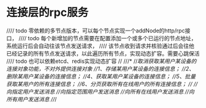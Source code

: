 # 连接层的rpc服务

//// todo 零依赖的多节点版本，可以每个节点实现一个addNode的http/rpc接口，
//// todo 每个新增加的节点需要在配置添加一个或多个已运行的节点地址，系统运行后会自动往该节点发送请求，
//// 该节点收到请求并核验通过后会往他已经记录的所有节点发送请求，以此遍历所有节点，实现动态扩容。需要心跳保活
//// todo 也可以依赖etcd、redis实现动态扩容
//
///*
//*取消获取某用户某设备的连接对象功能，不对外提供连接对象
//1、存储某用户某设备的连接信息；
//2、删除某用户某设备的连接信息；
//4、获取某用户某设备的连接信息；
//5、批量获取某用户的所有连接信息；
//6、分页获取所有在线用户的所有连接信息；
//
//向指定用户发送消息
//向指定范围用户发送消息
//向所有在线用户发送消息
//向所有用户发送消息
//*/